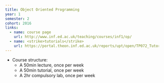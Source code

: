 ```yaml
---
title: Object Oriented Programming
year: 1
semester: 2
cohort: 2016
links:
  - name: course page
    url: http://www.inf.ed.ac.uk/teaching/courses/inf1/op/
  - name: <strike>tutorials</strike>
    url: https://portal.theon.inf.ed.ac.uk/reports/upt/open/TP072_Tutorial_Groups/inf1-op.shtml
---
```


-   Course structure:
    -   A 50min lecture, once per week
    -   A 50min tutorial, once per week
    -   A 2hr compulsory lab, once per week
